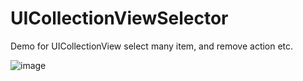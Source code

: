 # UICollectionViewSelector
Demo for UICollectionView select many item, and remove action etc.



![image](https://www.hanmingjie.com/githubvideo/UICollectionSelector-iPhone.gif)
